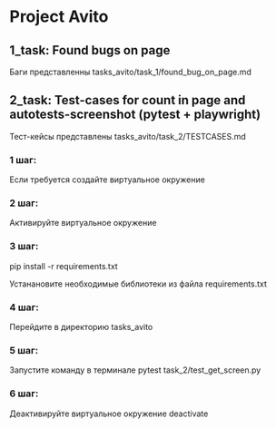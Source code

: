 # Project Avito

## 1_task: Found bugs on page

Баги представленны tasks_avito/task_1/found_bug_on_page.md

## 2_task: Test-cases for count in page and autotests-screenshot (pytest + playwright)

Тест-кейсы представлены tasks_avito/task_2/TESTCASES.md

### 1 шаг:
Если требуется создайте виртуальное окружение

### 2 шаг:
Активируйте виртуальное окружение

### 3 шаг:
pip install -r requirements.txt

Устанановите необходимые библиотеки из файла requirements.txt

### 4 шаг:
Перейдите в директорию  tasks_avito

### 5 шаг:
Запустите команду в терминале
pytest task_2/test_get_screen.py

### 6 шаг: 
Деактивируйте виртуальное окружение
deactivate
